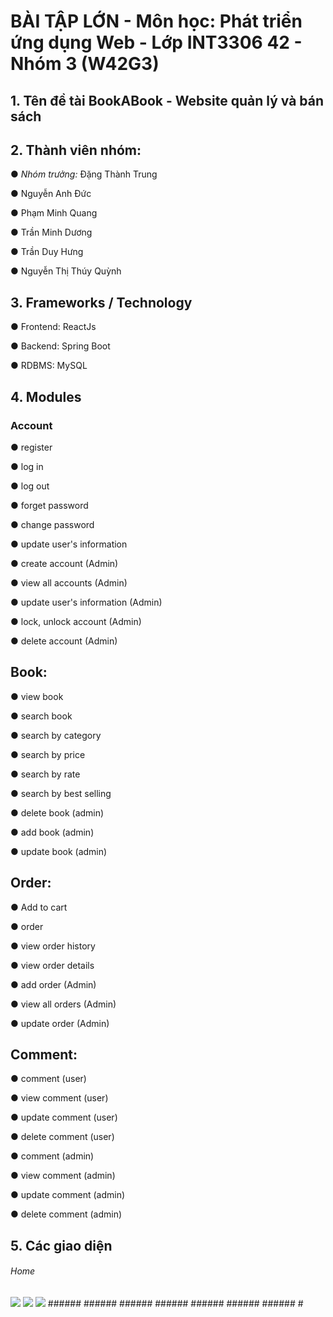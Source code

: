 # BÀI TẬP LỚN - Môn học: Phát triển ứng dụng Web - Lớp INT3306 42 - Nhóm 3 (W42G3)

## 1. Tên đề tài BookABook - Website quản lý và bán sách


## 2. Thành viên nhóm:

● *Nhóm trưởng:* Đặng Thành Trung

● Nguyễn Anh Đức

● Phạm Minh Quang

● Trần Minh Dương

● Trần Duy Hưng

● Nguyễn Thị Thúy Quỳnh


## 3. Frameworks / Technology

● Frontend: ReactJs

● Backend: Spring Boot

● RDBMS: MySQL


## 4. Modules


### **Account**

● register

● log in

● log out

● forget password

● change password

● update user's information

● create account (Admin)

● view all accounts (Admin)

● update user's information (Admin)

● lock, unlock account (Admin)

● delete account (Admin)

## **Book:**

● view book

● search book

● search by category

● search by price

● search by rate

● search by best selling

● delete book (admin)

● add book (admin)

● update book (admin)

## **Order:**

● Add to cart

● order

● view order history

● view order details

● add order (Admin)

● view all orders (Admin)

● update order (Admin)

## **Comment:**

● comment (user)

● view comment (user)

● update comment (user)

● delete comment (user)

● comment (admin)

● view comment (admin)

● update comment (admin)

● delete comment (admin)

## 5. Các giao diện

###### Home
<img src="https://live.staticflickr.com/65535/52560352941_f9ac082971_n.jpg">
<img src="https://live.staticflickr.com/65535/52560897838_9916438444_n.jpg">
<img src="https://live.staticflickr.com/65535/52560647659_6b357aa2e0_n.jpg">
######
######
######
######
######
######
######
#

